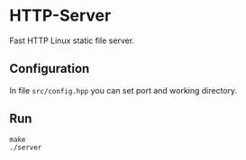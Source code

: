 # HTTP-Server
Fast HTTP Linux static file server.

## Configuration

In file `src/config.hpp` you can set port and working directory.

## Run
```
make
./server
```
